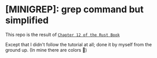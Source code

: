 # [MINIGREP]: grep command but simplified

This repo is the result of [`Chapter 12 of the Rust Book`](https://doc.rust-lang.org/stable/book/ch12-05-working-with-environment-variables.html)

Except that I didn't follow the tutorial at all; done it by myself from the ground up. (In mine there are colors 🌈)
